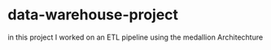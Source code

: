 # data-warehouse-project
in this project I worked on an ETL pipeline using the medallion Architechture
